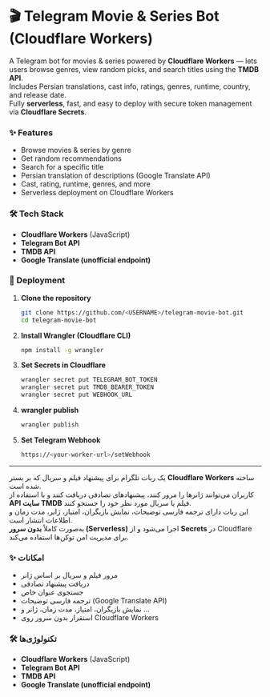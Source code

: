 # 🎬 Telegram Movie & Series Bot (Cloudflare Workers)
A Telegram bot for movies & series powered by **Cloudflare Workers** — lets users browse genres, view random picks, and search titles using the **TMDB API**.  
Includes Persian translations, cast info, ratings, genres, runtime, country, and release date.  
Fully **serverless**, fast, and easy to deploy with secure token management via **Cloudflare Secrets**.

### ✨ Features
- Browse movies & series by genre  
- Get random recommendations  
- Search for a specific title  
- Persian translation of descriptions (Google Translate API)  
- Cast, rating, runtime, genres, and more  
- Serverless deployment on Cloudflare Workers  

### 🛠 Tech Stack
- **Cloudflare Workers** (JavaScript)
- **Telegram Bot API**
- **TMDB API**
- **Google Translate (unofficial endpoint)**

### 🚀 Deployment
1. **Clone the repository**
   ```bash
   git clone https://github.com/<USERNAME>/telegram-movie-bot.git
   cd telegram-movie-bot
2. **Install Wrangler (Cloudflare CLI)**
   ```bash
   npm install -g wrangler
3. **Set Secrets in Cloudflare**
   ```bash
   wrangler secret put TELEGRAM_BOT_TOKEN
   wrangler secret put TMDB_BEARER_TOKEN
   wrangler secret put WEBHOOK_URL
4. **wrangler publish**
   ```bash
   wrangler publish
5. **Set Telegram Webhook**
   ```bash
   https://<your-worker-url>/setWebhook
---

یک ربات تلگرام برای پیشنهاد فیلم و سریال که بر بستر **Cloudflare Workers** ساخته شده است.  
کاربران می‌توانند ژانرها را مرور کنند، پیشنهادهای تصادفی دریافت کنند و با استفاده از **API سایت TMDB** فیلم یا سریال مورد نظر خود را جستجو کنند.  
این ربات دارای ترجمه فارسی توضیحات، نمایش بازیگران، امتیاز، ژانر، مدت زمان و اطلاعات انتشار است.  
به‌صورت کاملاً **بدون سرور (Serverless)** اجرا می‌شود و از **Secrets** در Cloudflare برای مدیریت امن توکن‌ها استفاده می‌کند.

### ✨ امکانات
- مرور فیلم و سریال بر اساس ژانر  
- دریافت پیشنهاد تصادفی  
- جستجوی عنوان خاص  
- ترجمه فارسی توضیحات (Google Translate API)  
- نمایش بازیگران، امتیاز، مدت زمان، ژانر و ...  
- استقرار بدون سرور روی Cloudflare Workers  

### 🛠 تکنولوژی‌ها
- **Cloudflare Workers** (JavaScript)
- **Telegram Bot API**
- **TMDB API**
- **Google Translate (unofficial endpoint)**

